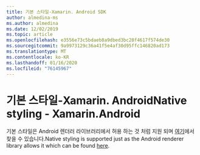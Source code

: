 ```yaml
---
title: 기본 스타일-Xamarin. Android SDK
author: almedina-ms
ms.author: almedina
ms.date: 12/02/2019
ms.topic: article
ms.openlocfilehash: e3556e73c5bdaeb8a9dbed3bc28f4617f574de30
ms.sourcegitcommit: 9a9973129c36a41f5e4af30d95ffc146820ad173
ms.translationtype: MT
ms.contentlocale: ko-KR
ms.lasthandoff: 01/16/2020
ms.locfileid: "76145967"
---
```

# <a name="native-styling---xamarinandroid"></a><span data-ttu-id="61691-102">기본 스타일-Xamarin. Android</span><span class="sxs-lookup"><span data-stu-id="61691-102">Native styling - Xamarin.Android</span></span>

<span data-ttu-id="61691-103">기본 스타일은 Android 렌더러 라이브러리에서 허용 하는 것 처럼 지원 되며 [여기](../../android/native-styling.md)에서 찾을 수 있습니다.</span><span class="sxs-lookup"><span data-stu-id="61691-103">Native styling is supported just as the Android renderer library allows it which can be found [here](../../android/native-styling.md).</span></span>
